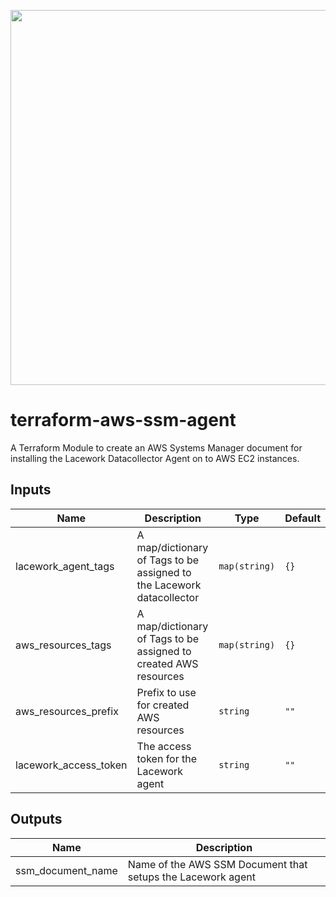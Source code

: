 <a href="https://lacework.com"><img src="https://techally-content.s3-us-west-1.amazonaws.com/public-content/lacework_logo_full.png" width="600"></a>

# terraform-aws-ssm-agent

A Terraform Module to create an AWS Systems Manager document for installing the Lacework Datacollector Agent on to AWS EC2 instances.

## Inputs

| Name | Description | Type | Default |
|------|-------------|------|---------|
| lacework_agent_tags | A map/dictionary of Tags to be assigned to the Lacework datacollector | `map(string)` | `{}` | no |
| aws_resources_tags | A map/dictionary of Tags to be assigned to created AWS resources | `map(string)` | `{}` | no |
| aws_resources_prefix | Prefix to use for created AWS resources | `string` | `""` | no |
| lacework_access_token | The access token for the Lacework agent | `string` | `""` | no |

## Outputs

| Name | Description |
|------|-------------|
| ssm_document_name | Name of the AWS SSM Document that setups the Lacework agent |
